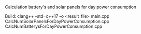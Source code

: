 Calculation battery's and solar panels for day power consumption

Build:
clang++ -std=c++17 -o <result_file> 
main.cpp 
CalcNumSolarPanelsForDayPowerConsumption.cpp 
CalcNumBatterysForDayPowerConsumption.cpp
